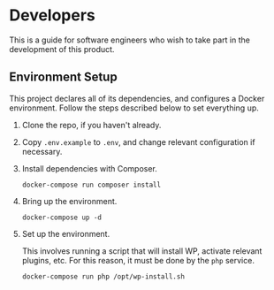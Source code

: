 # Developers
This is a guide for software engineers who wish to take part in the development of this product.

## Environment Setup
This project declares all of its dependencies, and configures a Docker environment. Follow the
steps described below to set everything up.

1. Clone the repo, if you haven't already.
2. Copy `.env.example` to `.env`, and change relevant configuration if necessary.
3. Install dependencies with Composer.

    ```
    docker-compose run composer install
    ```

4. Bring up the environment.

    ```
    docker-compose up -d
    ```

5. Set up the environment.

    This involves running a script that will install WP, activate relevant plugins, etc.
    For this reason, it must be done by the `php` service.

    ```
    docker-compose run php /opt/wp-install.sh
    ```
